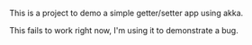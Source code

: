 This is a project to demo a simple getter/setter app using akka.

This fails to work right now, I'm using it to demonstrate a bug.
